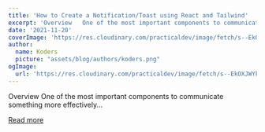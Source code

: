 ```yaml
---
title: 'How to Create a Notification/Toast using React and Tailwind'
excerpt: 'Overview   One of the most important components to communicate something more effectively...'
date: '2021-11-20'
coverImage: 'https://res.cloudinary.com/practicaldev/image/fetch/s--EkOXJWYk--/c_imagga_scale,f_auto,fl_progressive,h_420,q_auto,w_1000/https://dev-to-uploads.s3.amazonaws.com/uploads/articles/8wxkq1rtyk12czia8bxj.png'
author:
  name: Koders
  picture: "assets/blog/authors/koders.png"
ogImage:
  url: 'https://res.cloudinary.com/practicaldev/image/fetch/s--EkOXJWYk--/c_imagga_scale,f_auto,fl_progressive,h_420,q_auto,w_1000/https://dev-to-uploads.s3.amazonaws.com/uploads/articles/8wxkq1rtyk12czia8bxj.png'
---
```


Overview   One of the most important components to communicate something more effectively...

[Read more](https://dev.to/franciscomendes10866/how-to-create-a-notificationtoast-using-react-and-tailwind-545o)
